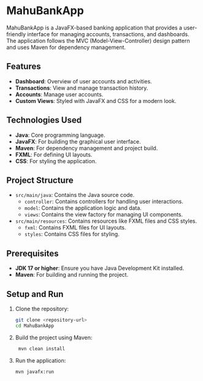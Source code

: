 # MahuBankApp

MahuBankApp is a JavaFX-based banking application that provides a user-friendly interface for managing accounts, transactions, and dashboards. The application follows the MVC (Model-View-Controller) design pattern and uses Maven for dependency management.

## Features

- **Dashboard**: Overview of user accounts and activities.
- **Transactions**: View and manage transaction history.
- **Accounts**: Manage user accounts.
- **Custom Views**: Styled with JavaFX and CSS for a modern look.

## Technologies Used

- **Java**: Core programming language.
- **JavaFX**: For building the graphical user interface.
- **Maven**: For dependency management and project build.
- **FXML**: For defining UI layouts.
- **CSS**: For styling the application.

## Project Structure

- `src/main/java`: Contains the Java source code.
    - `controller`: Contains controllers for handling user interactions.
    - `model`: Contains the application logic and data.
    - `views`: Contains the view factory for managing UI components.
- `src/main/resources`: Contains resources like FXML files and CSS styles.
    - `fxml`: Contains FXML files for UI layouts.
    - `styles`: Contains CSS files for styling.

## Prerequisites

- **JDK 17 or higher**: Ensure you have Java Development Kit installed.
- **Maven**: For building and running the project.

## Setup and Run

1. Clone the repository:
   ```bash
   git clone <repository-url>
   cd MahuBankApp

2. Build the project using Maven:
   ```bash
    mvn clean install
    ```
3. Run the application:
    ```bash
    mvn javafx:run
    ```